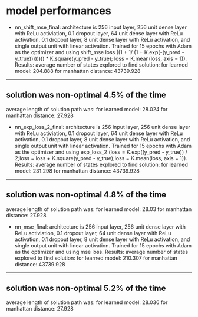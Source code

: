# model performances
- nn_shift_mse_final: architecture is 256 input layer, 256 unit dense layer with ReLu activiation, 0.1 dropout layer, 64 unit dense layer with ReLu activation, 0.1 dropout layer, 8 unit dense layer with ReLu activation, and single output unit with linear activation. Trained for 15 epochs with Adam as the optimizer and using shift_mse loss ((1 + 1/ (1 + K.exp(-(y_pred - y_true)))))))) * K.square(y_pred - y_true); loss = K.mean(loss, axis = 1)). Results:
average number of states explored to find solution:
        for learned model: 204.888
        for manhattan distance: 43739.928
----------------------------------------------------
solution was non-optimal 4.5% of the time
----------------------------------------------------
average length of solution path was:
        for learned model: 28.024
        for manhattan distance: 27.928
- nn_exp_loss_2_final: architecture is 256 input layer, 256 unit dense layer with ReLu activiation, 0.1 dropout layer, 64 unit dense layer with ReLu activation, 0.1 dropout layer, 8 unit dense layer with ReLu activation, and single output unit with linear activation. Trained for 15 epochs with Adam as the optimizer and using exp_loss_2 (loss = K.exp((y_pred - y_true)) / 2;loss = loss + K.square(y_pred - y_true);loss = K.mean(loss, axis = 1)). Results:
average number of states explored to find solution:
        for learned model: 231.298
        for manhattan distance: 43739.928
----------------------------------------------------
solution was non-optimal 4.8% of the time
----------------------------------------------------
average length of solution path was:
        for learned model: 28.03
        for manhattan distance: 27.928
- nn_mse_final: architecture is 256 input layer, 256 unit dense layer with ReLu activiation, 0.1 dropout layer, 64 unit dense layer with ReLu activation, 0.1 dropout layer, 8 unit dense layer with ReLu activation, and single output unit with linear activation. Trained for 15 epochs with Adam as the optimizer and using mse loss. Results:
average number of states explored to find solution:
        for learned model: 210.307
        for manhattan distance: 43739.928
----------------------------------------------------
solution was non-optimal 5.2% of the time
----------------------------------------------------
average length of solution path was:
        for learned model: 28.036
        for manhattan distance: 27.928